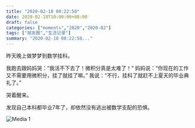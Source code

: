 ```yaml
---
title: "2020-02-18 08:22:58"
date: 2020-02-18T10:00:00+08:00
draft: false
categories: ["moments","2020","2020-02"]
tags: ["朋友圈","生活记录"]
summary: "2020-02-18 08:22:58..."
---
```


昨天晚上做梦梦到数学挂科。

我跑去跟妈妈哭：“我活不下去了！微积分真是太难了！”
妈妈说：“你现在的工作又不需要用微积分，挂了就挂了嘛。”
我说：“不行，挂科了就赶不上夏天的毕业典礼了。”

哭着醒来。

发现自己本科都毕业7年了，却依然没有逃出被数学支配的恐惧。

![Media 1](/Moments/photos/2020-02-18/202002180822580.jpg)

